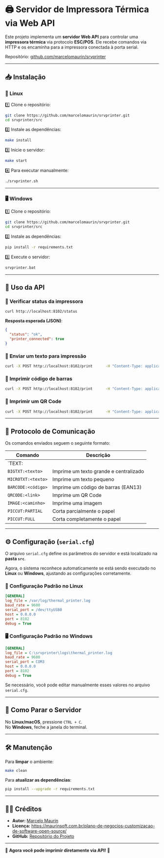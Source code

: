 # 🖨️ Servidor de Impressora Térmica via Web API

Este projeto implementa um **servidor Web API** para controlar uma **impressora térmica** via protocolo **ESC/POS**. Ele recebe comandos via HTTP e os encaminha para a impressora conectada à porta serial.

Repositório: [github.com/marcelomaurin/srvprinter](https://github.com/marcelomaurin/srvprinter)

---

## 📥 Instalação

### 🐧 **Linux**
1️⃣ Clone o repositório:
   ```sh
   git clone https://github.com/marcelomaurin/srvprinter.git
   cd srvprinter/src
   ```

2️⃣ Instale as dependências:
   ```sh
   make install
   ```

3️⃣ Inicie o servidor:
   ```sh
   make start
   ```

4️⃣ Para executar manualmente:
   ```sh
   ./srvprinter.sh
   ```

---

### 🖥️ **Windows**
1️⃣ Clone o repositório:
   ```sh
   git clone https://github.com/marcelomaurin/srvprinter.git
   cd srvprinter/src
   ```

2️⃣ Instale as dependências:
   ```sh
   pip install -r requirements.txt
   ```

3️⃣ Execute o servidor:
   ```sh
   srvprinter.bat
   ```

---

## 📡 Uso da API

### 🔹 **Verificar status da impressora**
```sh
curl http://localhost:8102/status
```
**Resposta esperada (JSON)**:
```json
{
  "status": "ok",
  "printer_connected": true
}
```

### 🔹 **Enviar um texto para impressão**
```sh
curl -X POST http://localhost:8102/print      -H "Content-Type: application/json"      -d '{"command": "TEXT:Olá Mundo!|32|center"}'
```

### 🔹 **Imprimir código de barras**
```sh
curl -X POST http://localhost:8102/print      -H "Content-Type: application/json"      -d '{"command": "BARCODE:123456789012"}'
```

### 🔹 **Imprimir um QR Code**
```sh
curl -X POST http://localhost:8102/print      -H "Content-Type: application/json"      -d '{"command": "QRCODE:https://github.com"}'
```

---

## 🔄 **Protocolo de Comunicação**

Os comandos enviados seguem o seguinte formato:

| Comando   | Descrição |
|-----------|----------|
| `TEXT:<texto>|<colunas>|<alinhamento>` | Imprime um texto formatado |
| `BIGTXT:<texto>` | Imprime um texto grande e centralizado |
| `MICROTXT:<texto>` | Imprime um texto pequeno |
| `BARCODE:<código>` | Imprime um código de barras (EAN13) |
| `QRCODE:<link>` | Imprime um QR Code |
| `IMAGE:<caminho>` | Imprime uma imagem |
| `PICCUT:PARTIAL` | Corta parcialmente o papel |
| `PICCUT:FULL` | Corta completamente o papel |

---

## ⚙️ **Configuração (`serial.cfg`)**

O arquivo `serial.cfg` define os parâmetros do servidor e está localizado na **pasta `src`**.

Agora, o sistema reconhece automaticamente se está sendo executado no **Linux** ou **Windows**, ajustando as configurações corretamente.

### 🐧 **Configuração Padrão no Linux**
```ini
[GENERAL]
log_file = /var/log/thermal_printer.log
baud_rate = 9600
serial_port = /dev/ttyUSB0
host = 0.0.0.0
port = 8102
debug = True
```

### 🖥️ **Configuração Padrão no Windows**
```ini
[GENERAL]
log_file = C:\srvprinter\logs\thermal_printer.log
baud_rate = 9600
serial_port = COM3
host = 0.0.0.0
port = 8102
debug = True
```

Se necessário, você pode editar manualmente esses valores no arquivo `serial.cfg`.

---

## 🛑 **Como Parar o Servidor**
No **Linux/macOS**, pressione `CTRL + C`.  
No **Windows**, feche a janela do terminal.

---

## 🛠️ **Manutenção**
Para **limpar** o ambiente:
```sh
make clean
```

Para **atualizar as dependências**:
```sh
pip install --upgrade -r requirements.txt
```

---

## 👨‍💻 **Créditos**
- **Autor:** [Marcelo Maurin](https://github.com/marcelomaurin)
- **Licença:** https://maurinsoft.com.br/plano-de-negocios-customizacao-de-software-open-source/
- **GitHub:** [Repositório do Projeto](https://github.com/marcelomaurin/srvprinter)

---
🚀 **Agora você pode imprimir diretamente via API!** 🚀
